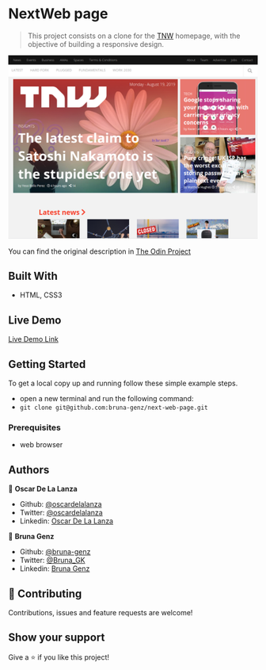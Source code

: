 # NextWeb page

> This project consists on a clone for the [TNW](https://thenextweb.com/) homepage, with the objective of building a responsive design.

![screenshot](portfolio_TNW_small.png)

You can find the original description in [The Odin Project](https://www.theodinproject.com/courses/html5-and-css3/lessons/building-with-responsive-design)

## Built With

- HTML, CSS3

## Live Demo

[Live Demo Link](https://rawcdn.githack.com/bruna-genz/next-web-page/cdcfb76b7b27b6372e1ebdf849f76abe1892d3dc/index.html)


## Getting Started

To get a local copy up and running follow these simple example steps.
- open a new terminal and run the following command:
- `git clone git@github.com:bruna-genz/next-web-page.git`

### Prerequisites
- web browser

## Authors

:man: **Oscar De La Lanza**

- Github: [@oscardelalanza](https://github.com/oscardelalanza)
- Twitter: [@oscardelalanza](https://twitter.com/oscardelalanza)
- Linkedin: [Oscar De La Lanza](https://linkedin.com/in/oscardelalanza)

:woman: **Bruna Genz**

- Github: [@bruna-genz](https://github.com/bruna-genz)
- Twitter: [@Bruna_GK](https://twitter.com/Bruna_GK)
- Linkedin: [Bruna Genz](https://www.linkedin.com/in/brunagenz/)

## 🤝 Contributing

Contributions, issues and feature requests are welcome!

## Show your support

Give a ⭐️ if you like this project!
